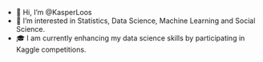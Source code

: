 - 👋 Hi, I’m @KasperLoos
- 👀 I’m interested in Statistics, Data Science, Machine Learning and Social Science.
- 🎓 I am currently enhancing my data science skills by participating in Kaggle competitions.
